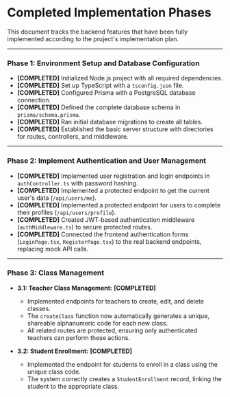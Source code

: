 # Completed Implementation Phases

This document tracks the backend features that have been fully implemented according to the project's implementation plan.

---

### Phase 1: Environment Setup and Database Configuration

- **[COMPLETED]** Initialized Node.js project with all required dependencies.
- **[COMPLETED]** Set up TypeScript with a `tsconfig.json` file.
- **[COMPLETED]** Configured Prisma with a PostgreSQL database connection.
- **[COMPLETED]** Defined the complete database schema in `prisma/schema.prisma`.
- **[COMPLETED]** Ran initial database migrations to create all tables.
- **[COMPLETED]** Established the basic server structure with directories for routes, controllers, and middleware.

---

### Phase 2: Implement Authentication and User Management

- **[COMPLETED]** Implemented user registration and login endpoints in `authController.ts` with password hashing.
- **[COMPLETED]** Implemented a protected endpoint to get the current user's data (`/api/users/me`).
- **[COMPLETED]** Implemented a protected endpoint for users to complete their profiles (`/api/users/profile`).
- **[COMPLETED]** Created JWT-based authentication middleware (`authMiddleware.ts`) to secure protected routes.
- **[COMPLETED]** Connected the frontend authentication forms (`LoginPage.tsx`, `RegisterPage.tsx`) to the real backend endpoints, replacing mock API calls.

---

### Phase 3: Class Management

- **3.1: Teacher Class Management:** **[COMPLETED]**
  - Implemented endpoints for teachers to create, edit, and delete classes.
  - The `createClass` function now automatically generates a unique, shareable alphanumeric code for each new class.
  - All related routes are protected, ensuring only authenticated teachers can perform these actions.

- **3.2: Student Enrollment:** **[COMPLETED]**
  - Implemented the endpoint for students to enroll in a class using the unique class code.
  - The system correctly creates a `StudentEnrollment` record, linking the student to the appropriate class.